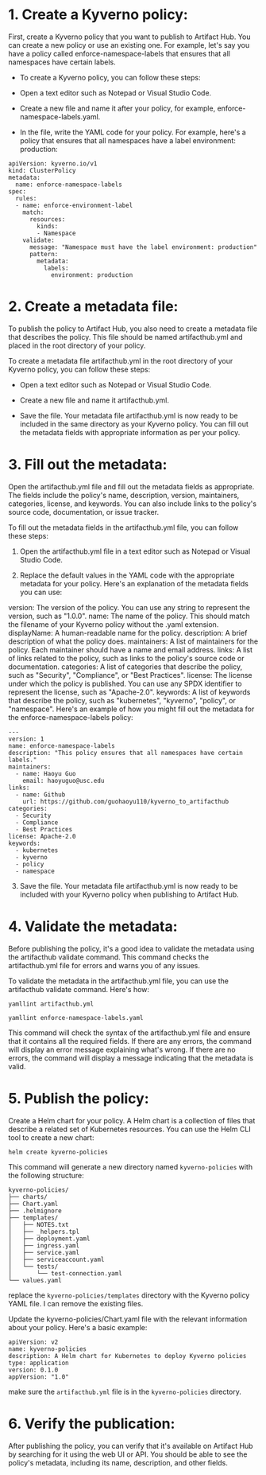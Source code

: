 # 1. Create a Kyverno policy: 

First, create a Kyverno policy that you want to publish to Artifact Hub. You can create a new policy or use an existing one. For example, let's say you have a policy called enforce-namespace-labels that ensures that all namespaces have certain labels.

- To create a Kyverno policy, you can follow these steps:

- Open a text editor such as Notepad or Visual Studio Code.

- Create a new file and name it after your policy, for example, enforce-namespace-labels.yaml.

- In the file, write the YAML code for your policy. For example, here's a policy that ensures that all namespaces have a label environment: production:

```
apiVersion: kyverno.io/v1
kind: ClusterPolicy
metadata:
  name: enforce-namespace-labels
spec:
  rules:
  - name: enforce-environment-label
    match:
      resources:
        kinds:
        - Namespace
    validate:
      message: "Namespace must have the label environment: production"
      pattern:
        metadata:
          labels:
            environment: production

```



# 2. Create a metadata file: 
To publish the policy to Artifact Hub, you also need to create a metadata file that describes the policy. This file should be named artifacthub.yml and placed in the root directory of your policy.

To create a metadata file artifacthub.yml in the root directory of your Kyverno policy, you can follow these steps:

- Open a text editor such as Notepad or Visual Studio Code.

- Create a new file and name it artifacthub.yml.

- Save the file.
Your metadata file artifacthub.yml is now ready to be included in the same directory as your Kyverno policy. You can fill out the metadata fields with appropriate information as per your policy.

# 3. Fill out the metadata: 
Open the artifacthub.yml file and fill out the metadata fields as appropriate. The fields include the policy's name, description, version, maintainers, categories, license, and keywords. You can also include links to the policy's source code, documentation, or issue tracker.

To fill out the metadata fields in the artifacthub.yml file, you can follow these steps:

1. Open the artifacthub.yml file in a text editor such as Notepad or Visual Studio Code.

2. Replace the default values in the YAML code with the appropriate metadata for your policy. Here's an explanation of the metadata fields you can use:

version: The version of the policy. You can use any string to represent the version, such as "1.0.0".
name: The name of the policy. This should match the filename of your Kyverno policy without the .yaml extension.
displayName: A human-readable name for the policy.
description: A brief description of what the policy does.
maintainers: A list of maintainers for the policy. Each maintainer should have a name and email address.
links: A list of links related to the policy, such as links to the policy's source code or documentation.
categories: A list of categories that describe the policy, such as "Security", "Compliance", or "Best Practices".
license: The license under which the policy is published. You can use any SPDX identifier to represent the license, such as "Apache-2.0".
keywords: A list of keywords that describe the policy, such as "kubernetes", "kyverno", "policy", or "namespace".
Here's an example of how you might fill out the metadata for the enforce-namespace-labels policy:

```
---
version: 1
name: enforce-namespace-labels
description: "This policy ensures that all namespaces have certain labels."
maintainers:
  - name: Haoyu Guo
    email: haoyuguo@usc.edu
links:
  - name: Github
    url: https://github.com/guohaoyu110/kyverno_to_artifacthub
categories:
  - Security
  - Compliance
  - Best Practices
license: Apache-2.0
keywords:
  - kubernetes
  - kyverno
  - policy
  - namespace
```

3. Save the file.
Your metadata file artifacthub.yml is now ready to be included with your Kyverno policy when publishing to Artifact Hub.

# 4. Validate the metadata: 
Before publishing the policy, it's a good idea to validate the metadata using the artifacthub validate command. This command checks the artifacthub.yml file for errors and warns you of any issues.

To validate the metadata in the artifacthub.yml file, you can use the artifacthub validate command. Here's how:

```
yamllint artifacthub.yml
```
```
yamllint enforce-namespace-labels.yaml
```


This command will check the syntax of the artifacthub.yml file and ensure that it contains all the required fields. If there are any errors, the command will display an error message explaining what's wrong. If there are no errors, the command will display a message indicating that the metadata is valid.


# 5. Publish the policy: 

Create a Helm chart for your policy. A Helm chart is a collection of files that describe a related set of Kubernetes resources. You can use the Helm CLI tool to create a new chart:

```
helm create kyverno-policies

```
This command will generate a new directory named `kyverno-policies` with the following structure:
```
kyverno-policies/
├── charts/
├── Chart.yaml
├── .helmignore
├── templates/
│   ├── NOTES.txt
│   ├── _helpers.tpl
│   ├── deployment.yaml
│   ├── ingress.yaml
│   ├── service.yaml
│   ├── serviceaccount.yaml
│   └── tests/
│       └── test-connection.yaml
└── values.yaml

```

replace the `kyverno-policies/templates` directory with the Kyverno policy YAML file. I can remove the existing files. 

Update the kyverno-policies/Chart.yaml file with the relevant information about your policy. Here's a basic example:

```
apiVersion: v2
name: kyverno-policies
description: A Helm chart for Kubernetes to deploy Kyverno policies
type: application
version: 0.1.0
appVersion: "1.0"
```
make sure the `artifacthub.yml` file is in the `kyverno-policies` directory.




# 6. Verify the publication: 
After publishing the policy, you can verify that it's available on Artifact Hub by searching for it using the web UI or API. You should be able to see the policy's metadata, including its name, description, and other fields.
